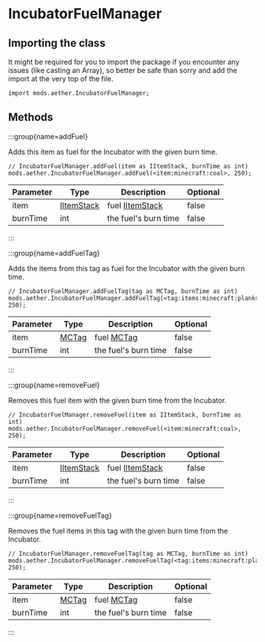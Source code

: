 # IncubatorFuelManager

## Importing the class

It might be required for you to import the package if you encounter any issues (like casting an Array), so better be safe than sorry and add the import at the very top of the file.
```zenscript
import mods.aether.IncubatorFuelManager;
```

## Methods

:::group{name=addFuel}

Adds this item as fuel for the Incubator with the given burn time.

```zenscript
// IncubatorFuelManager.addFuel(item as IItemStack, burnTime as int)
mods.aether.IncubatorFuelManager.addFuel(<item:minecraft:coal>, 250);
```

| Parameter | Type | Description | Optional |
|-----------|------|-------------|----------|
| item | [IItemStack](/vanilla/api/item/IItemStack) | fuel [IItemStack](/vanilla/api/item/IItemStack) | false |
| burnTime | int | the fuel's burn time | false |


:::

:::group{name=addFuelTag}

Adds the items from this tag as fuel for the Incubator with the given burn time.

```zenscript
// IncubatorFuelManager.addFuelTag(tag as MCTag, burnTime as int)
mods.aether.IncubatorFuelManager.addFuelTag(<tag:items:minecraft:planks>, 250);
```

| Parameter | Type | Description | Optional |
|-----------|------|-------------|----------|
| item | [MCTag](/vanilla/api/tag/MCTag) | fuel [MCTag](/vanilla/api/tag/MCTag) | false |
| burnTime | int | the fuel's burn time | false |


:::

:::group{name=removeFuel}

Removes this fuel item with the given burn time from the Incubator.

```zenscript
// IncubatorFuelManager.removeFuel(item as IItemStack, burnTime as int)
mods.aether.IncubatorFuelManager.removeFuel(<item:minecraft:coal>, 250);
```

| Parameter | Type | Description | Optional |
|-----------|------|-------------|----------|
| item | [IItemStack](/vanilla/api/item/IItemStack) | fuel [IItemStack](/vanilla/api/item/IItemStack) | false |
| burnTime | int | the fuel's burn time | false |


:::

:::group{name=removeFuelTag}

Removes the fuel items in this tag with the given burn time from the Incubator.

```zenscript
// IncubatorFuelManager.removeFuelTag(tag as MCTag, burnTime as int)
mods.aether.IncubatorFuelManager.removeFuelTag(<tag:items:minecraft:planks>, 250);
```

| Parameter | Type | Description | Optional |
|-----------|------|-------------|----------|
| item | [MCTag](/vanilla/api/tag/MCTag) | fuel [MCTag](/vanilla/api/tag/MCTag) | false |
| burnTime | int | the fuel's burn time | false |


:::
